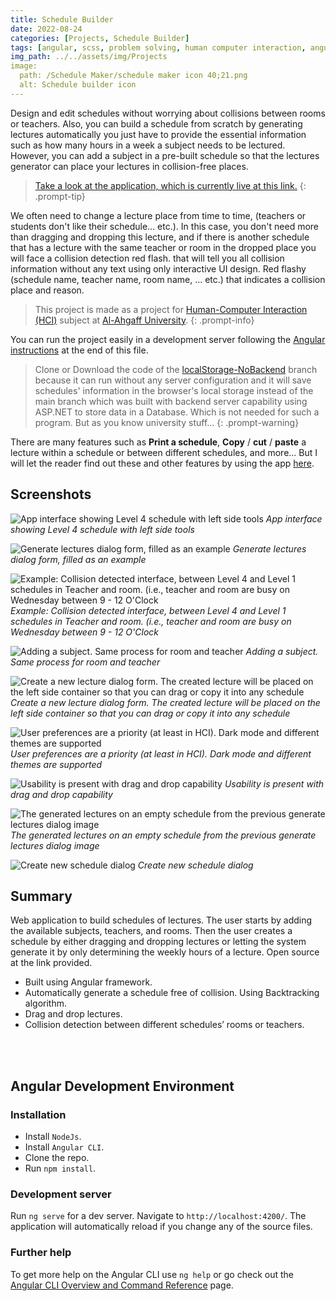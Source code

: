 ```yaml
---
title: Schedule Builder
date: 2022-08-24
categories: [Projects, Schedule Builder]
tags: [angular, scss, problem solving, human computer interaction, angular material, html, css, asp.net, c#, typescript, javascript] # Tag names should be lowercase
img_path: ../../assets/img/Projects
image: 
  path: /Schedule Maker/schedule maker icon 40;21.png
  alt: Schedule builder icon
---
```


Design and edit schedules without worrying about collisions between rooms or teachers. Also, you can build a schedule from scratch by generating lectures automatically you just have to provide the essential information such as how many hours in a week a subject needs to be lectured. However, you can add a subject in a pre-built schedule so that the lectures generator can place your lectures in collision-free places.


> [Take a look at the application, which is currently live at this link.](https://schedule-builder.alkaf.org) 
{: .prompt-tip}


We often need to change a lecture place from time to time, (teachers or students don't like their schedule... etc.). In this case, you don't need more than dragging and dropping this lecture, and if there is another schedule that has a lecture with the same teacher or room in the dropped place you will face a collision detection red flash. that will tell you all collision information without any text using only interactive UI design. Red flashy (schedule name, teacher name, room name, ... etc.) that indicates a collision place and reason.



> This project is made as a project for [Human-Computer Interaction (HCI)](https://en.wikipedia.org/wiki/Human%E2%80%93computer_interaction) subject at [Al-Ahgaff University](http://ahgaff.edu).
{: .prompt-info}

You can run the project easily in a development server following the [Angular instructions](#angular-development-environment) at the end of this file. 

> Clone or Download the code of the [localStorage-NoBackend](https://github.com/Ahmad-Alkaf/schedule_maker/tree/localStorage-NoBackend) branch because it can run without any server configuration and it will save schedules' information in the browser's local storage instead of the main branch which was built with backend server capability using ASP.NET to store data in a Database. Which is not needed for such a program. But as you know university stuff...
{: .prompt-warning}


There are many features such as **Print a schedule**, **Copy** / **cut** / **paste** a lecture within a schedule or between different schedules, and more... But I will let the reader find out these and other features by using the app [here](https://schedule-builder.alkaf.org).

## Screenshots

![App interface showing Level 4 schedule with left side tools](/Schedule%20Maker/Level%204%20table.png)
_App interface showing Level 4 schedule with left side tools_

![Generate lectures dialog form, filled as an example](/Schedule%20Maker/generate%20lectures%20dialog.png)
_Generate lectures dialog form, filled as an example_

![Example: Collision detected interface, between Level 4 and Level 1 schedules in Teacher and room. (i.e., teacher and room are busy on Wednesday between 9 - 12 O'Clock](/Schedule%20Maker/conflict%20lectures%20warning.png)
_Example: Collision detected interface, between Level 4 and Level 1 schedules in Teacher and room. (i.e., teacher and room are busy on Wednesday between 9 - 12 O'Clock_

![Adding a subject. Same process for room and teacher](/Schedule%20Maker/adding%20subject.png)
_Adding a subject. Same process for room and teacher_

![Create a new lecture dialog form. The created lecture will be placed on the left side container so that you can drag or copy it into any schedule](/Schedule%20Maker/create%20new%20lecture%20dialog.png)
_Create a new lecture dialog form. The created lecture will be placed on the left side container so that you can drag or copy it into any schedule_

![User preferences are a priority (at least in HCI). Dark mode and different themes are supported](/Schedule%20Maker/dark%20mode%20and%20themes.png)
_User preferences are a priority (at least in HCI). Dark mode and different themes are supported_

![Usability is present with drag and drop capability](/Schedule%20Maker/drag%20and%20drop%20lectures.png)
_Usability is present with drag and drop capability_

![The generated lectures on an empty schedule from the previous generate lectures dialog image](/Schedule%20Maker/generated%20lectures.png)
_The generated lectures on an empty schedule from the previous generate lectures dialog image_

![Create new schedule dialog](/Schedule%20Maker/new%20table%20dialog.png)
_Create new schedule dialog_


## Summary

Web application to build schedules of lectures. The user starts by adding the available subjects, teachers, and rooms. Then the user creates a schedule by either dragging and dropping lectures or letting the system generate it by only determining the weekly hours of a lecture. Open source at the link provided.

- Built using Angular framework.
- Automatically generate a schedule free of collision. Using Backtracking algorithm.
- Drag and drop lectures.
- Collision detection between different schedules’ rooms or teachers.

<br/>
<br/>

## Angular Development Environment

### Installation

- Install `NodeJs`.
- Install `Angular CLI`.
- Clone the repo.
- Run `npm install`.

### Development server

Run `ng serve` for a dev server. Navigate to `http://localhost:4200/`. The application will automatically reload if you change any of the source files.

### Further help

To get more help on the Angular CLI use `ng help` or go check out the [Angular CLI Overview and Command Reference](https://angular.io/cli) page.